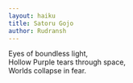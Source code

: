 ```yaml
---
layout: haiku
title: Satoru Gojo
author: Rudransh
---
```


Eyes of boundless light, <br>
Hollow Purple tears through space, <br>
Worlds collapse in fear. <br>
